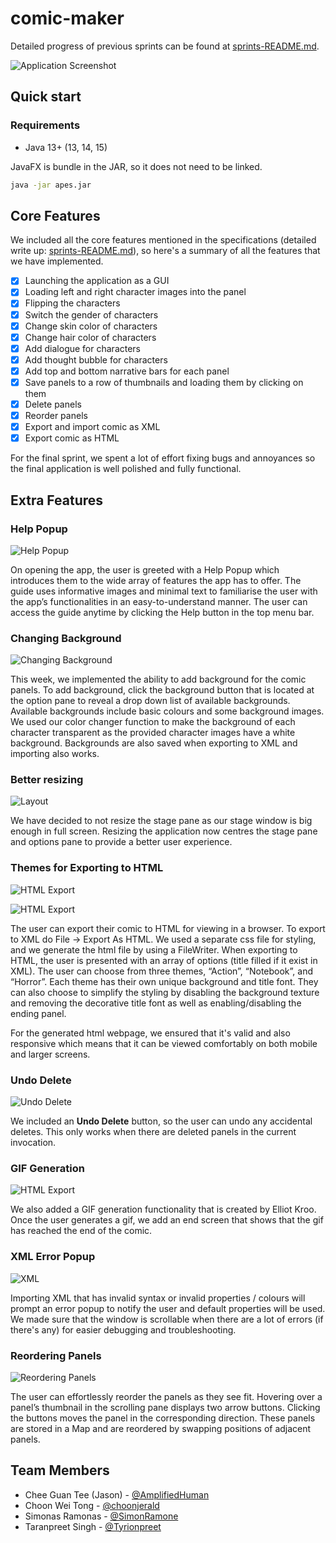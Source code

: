 # comic-maker

Detailed progress of previous sprints can be found at [sprints-README.md](./sprints-README.md).

![Application Screenshot](readme-resources/apes.png)

## Quick start

### Requirements

- Java 13+ (13, 14, 15)

JavaFX is bundle in the JAR, so it does not need to be linked.

```bash
java -jar apes.jar
```

## Core Features

We included all the core features mentioned in the specifications (detailed write
up: [sprints-README.md](./sprints-README.md)), so here's a summary of all the features that we have implemented.

- [X] Launching the application as a GUI
- [X] Loading left and right character images into the panel
- [X] Flipping the characters
- [X] Switch the gender of characters
- [X] Change skin color of characters
- [X] Change hair color of characters
- [X] Add dialogue for characters
- [X] Add thought bubble for characters
- [X] Add top and bottom narrative bars for each panel
- [X] Save panels to a row of thumbnails and loading them by clicking on them
- [X] Delete panels
- [X] Reorder panels
- [X] Export and import comic as XML
- [X] Export comic as HTML

For the final sprint, we spent a lot of effort fixing bugs and annoyances so the final application is well polished and
fully functional.

## Extra Features

### Help Popup

![Help Popup](readme-resources/help.png)

On opening the app, the user is greeted with a Help Popup which introduces them to the wide array of features the app
has to offer. The guide uses informative images and minimal text to familiarise the user with the app’s functionalities
in an easy-to-understand manner. The user can access the guide anytime by clicking the Help button in the top menu bar.

### Changing Background

![Changing Background](readme-resources/background.png)

This week, we implemented the ability to add background for the comic panels. To add background, click the background
button that is located at the option pane to reveal a drop down list of available backgrounds. Available backgrounds
include basic colours and some background images. We used our color changer function to make the background of each
character transparent as the provided character images have a white background. Backgrounds are also saved when
exporting to XML and importing also works.

### Better resizing

![Layout](readme-resources/layout.png)

We have decided to not resize the stage pane as our stage window is big enough in full screen. Resizing the application
now centres the stage pane and options pane to provide a better user experience.

### Themes for Exporting to HTML

![HTML Export](readme-resources/html_1.png)

![HTML Export](readme-resources/html_2.png)

The user can export their comic to HTML for viewing in a browser. To export to XML do File -> Export As HTML. We used a
separate css file for styling, and we generate the html file by using a FileWriter. When exporting to HTML, the user is
presented with an array of options (title filled if it exist in XML). The user can choose from three themes, “Action”,
“Notebook”, and “Horror”. Each theme has their own unique background and title font. They can also choose to simplify
the styling by disabling the background texture and removing the decorative title font as well as enabling/disabling the
ending panel.

For the generated html webpage, we ensured that it's valid and also responsive which means that it can be viewed
comfortably on both mobile and larger screens.

### Undo Delete

![Undo Delete](readme-resources/undo_delete.png)

We included an **Undo Delete** button, so the user can undo any accidental deletes. This only works when there are
deleted panels in the current invocation.

### GIF Generation

![HTML Export](readme-resources/generate_gif.gif)

We also added a GIF generation functionality that is created by Elliot Kroo. Once the user generates a gif, we add an
end screen that shows that the gif has reached the end of the comic.

### XML Error Popup

![XML](readme-resources/xml.png)

Importing XML that has invalid syntax or invalid properties / colours will prompt an error popup to notify the user and
default properties will be used. We made sure that the window is scrollable when there are a lot of errors (if there's
any) for easier debugging and troubleshooting.

### Reordering Panels

![Reordering Panels](readme-resources/reorder.gif)

The user can effortlessly reorder the panels as they see fit. Hovering over a panel’s thumbnail in the scrolling pane
displays two arrow buttons. Clicking the buttons moves the panel in the corresponding direction. These panels are stored
in a Map and are reordered by swapping positions of adjacent panels.

## Team Members

- Chee Guan Tee (Jason) - [@AmplifiedHuman](https://github.com/AmplifiedHuman)
- Choon Wei Tong - [@choonjerald](https://github.com/choonjerald)
- Simonas Ramonas - [@SimonRamone](https://github.com/simonramone)
- Taranpreet Singh - [@Tyrionpreet](https://github.com/tyrionpreet)